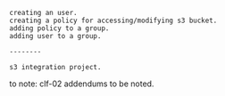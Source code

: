 ```
creating an user.
creating a policy for accessing/modifying s3 bucket.
adding policy to a group.
adding user to a group.

--------

s3 integration project.
```

to note: clf-02 addendums to be noted. 